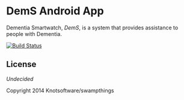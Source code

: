 # DemS Android App

Dementia Smartwatch, *DemS*, is a system that provides assistance to people with Dementia.

[![Build Status](https://travis-ci.org/knotsoftware/dems-android.svg?branch=master)](https://travis-ci.org/knotsoftware/dems-android)

## License

*Undecided*

Copyright 2014 Knotsoftware/swampthings
